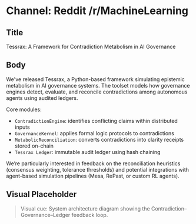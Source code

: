 # Channel: Reddit /r/MachineLearning

## Title
Tessrax: A Framework for Contradiction Metabolism in AI Governance

## Body
We've released Tessrax, a Python-based framework simulating epistemic metabolism in AI governance systems. The toolset models how governance engines detect, evaluate, and reconcile contradictions among autonomous agents using audited ledgers.

Core modules:
- `ContradictionEngine`: identifies conflicting claims within distributed inputs
- `GovernanceKernel`: applies formal logic protocols to contradictions
- `MetabolicReconciliation`: converts contradictions into clarity receipts stored on-chain
- `Tessrax Ledger`: immutable audit ledger using hash chaining

We’re particularly interested in feedback on the reconciliation heuristics (consensus weighting, tolerance thresholds) and potential integrations with agent-based simulation pipelines (Mesa, RePast, or custom RL agents).

## Visual Placeholder
> Visual cue: System architecture diagram showing the Contradiction–Governance–Ledger feedback loop.
